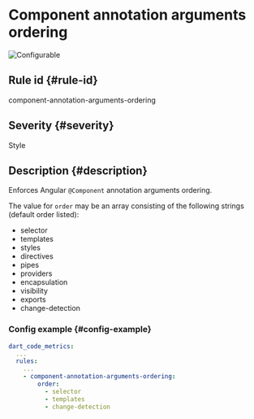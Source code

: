 # Component annotation arguments ordering

![Configurable](https://img.shields.io/badge/-configurable-informational)

## Rule id {#rule-id}

component-annotation-arguments-ordering

## Severity {#severity}

Style

## Description {#description}

Enforces Angular `@Component` annotation arguments ordering.

The value for `order` may be an array consisting of the following strings (default order listed):

- selector
- templates
- styles
- directives
- pipes
- providers
- encapsulation
- visibility
- exports
- change-detection

### Config example {#config-example}

```yaml
dart_code_metrics:
  ...
  rules:
    ...
    - component-annotation-arguments-ordering:
        order:
          - selector
          - templates
          - change-detection
```
